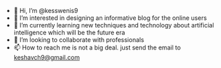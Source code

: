 - 👋 Hi, I’m @kesswenis9
- 👀 I’m interested in designing an informative blog for the online users
- 🌱 I’m currently learning new techniques and technology about artificial intelligence which will be the future era
- 💞️ I’m looking to collaborate with professionals
- 📫 How to reach me is not a big deal.  just send the email to keshavch9@gmail.com

<!---
kesswenis9/kesswenis9 is a ✨ special ✨ repository because its `README.md` (this file) appears on your GitHub profile.
You can click the Preview link to take a look at your changes.
--->

